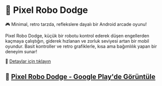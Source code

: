 # 🤖 Pixel Robo Dodge

🎮 Minimal, retro tarzda, reflekslere dayalı bir Android arcade oyunu!

Pixel Robo Dodge, küçük bir robotu kontrol ederek düşen engellerden kaçmaya çalıştığın, giderek hızlanan ve zorluk seviyesi artan bir mobil oyundur. Basit kontroller ve retro grafiklerle, kısa ama bağımlılık yapan bir deneyim sunar!


🔗 [Detaylar için tıklayın](https://akifsen.github.io/pixelrobododge/) 

🔗 [Pixel Robo Dodge - Google Play'de Görüntüle](https://play.google.com/store/apps/details?id=tr.com.akifsen.pixelrobododge&hl=tr) 
---
